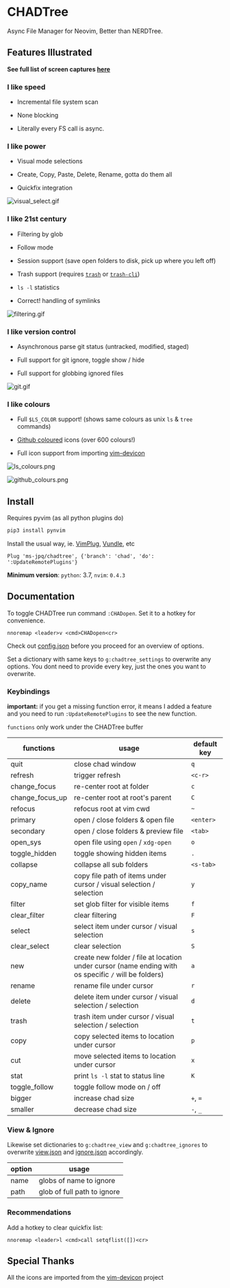 # CHADTree

Async File Manager for Neovim, Better than NERDTree.

## Features Illustrated

**See full list of screen captures [here](https://github.com/ms-jpq/chadtree/tree/chad/preview)**

### I like speed

- Incremental file system scan

- None blocking

- Literally every FS call is async.

### I like power

- Visual mode selections

- Create, Copy, Paste, Delete, Rename, gotta do them all

- Quickfix integration

![visual_select.gif](https://raw.githubusercontent.com/ms-jpq/chadtree/chad/preview/visual_select.gif)

### I like 21st century

- Filtering by glob

- Follow mode

- Session support (save open folders to disk, pick up where you left off)

- Trash support (requires [`trash`](https://formulae.brew.sh/formula/trash) or [`trash-cli`](https://github.com/andreafrancia/trash-cli))

- `ls -l` statistics

- Correct! handling of symlinks

![filtering.gif](https://raw.githubusercontent.com/ms-jpq/chadtree/chad/preview/filtering.gif)

### I like version control

- Asynchronous parse git status (untracked, modified, staged)

- Full support for git ignore, toggle show / hide

- Full support for globbing ignored files

![git.gif](https://raw.githubusercontent.com/ms-jpq/chadtree/chad/preview/git.gif)

### I like colours

- Full `$LS_COLOR` support! (shows same colours as unix `ls` & `tree` commands)

- [Github coloured](https://github.com/github/linguist) icons (over 600 colours!)

- Full icon support from importing [vim-devicon](https://github.com/ryanoasis/vim-devicons)

![ls_colours.png](https://raw.githubusercontent.com/ms-jpq/chadtree/chad/preview/ls_colours.png)

![github_colours.png](https://raw.githubusercontent.com/ms-jpq/chadtree/chad/preview/github_colours.png)

## Install

Requires pyvim (as all python plugins do)

```sh
pip3 install pynvim
```

Install the usual way, ie. [VimPlug](https://github.com/junegunn/vim-plug), [Vundle](https://github.com/VundleVim/Vundle.vim), etc

```VimL
Plug 'ms-jpq/chadtree', {'branch': 'chad', 'do': ':UpdateRemotePlugins'}
```

**Minimum version**: `python`: 3.7, `nvim`: `0.4.3`

## Documentation

To toggle CHADTree run command `:CHADopen`. Set it to a hotkey for convenience.

```vimL
nnoremap <leader>v <cmd>CHADopen<cr>
```

Check out [config.json](https://github.com/ms-jpq/chadtree/blob/chad/config/config.json) before you proceed for an overview of options.

Set a dictionary with same keys to `g:chadtree_settings` to overwrite any options. You dont need to provide every key, just the ones you want to overwrite.

### Keybindings

**important:** if you get a missing function error, it means I added a feature and you need to run `:UpdateRemotePlugins` to see the new function.

`functions` only work under the CHADTree buffer

| functions       | usage                                                                                                | default key |
| --------------- | ---------------------------------------------------------------------------------------------------- | ----------- |
| quit            | close chad window                                                                                    | `q`         |
| refresh         | trigger refresh                                                                                      | `<c-r>`     |
| change_focus    | re-center root at folder                                                                             | `c`         |
| change_focus_up | re-center root at root's parent                                                                      | `C`         |
| refocus         | refocus root at vim cwd                                                                              | `~`         |
| primary         | open / close folders & open file                                                                     | `<enter>`   |
| secondary       | open / close folders & preview file                                                                  | `<tab>`     |
| open_sys        | open file using `open` / `xdg-open`                                                                  | `o`         |
| toggle_hidden   | toggle showing hidden items                                                                          | `.`         |
| collapse        | collapse all sub folders                                                                             | `<s-tab>`   |
| copy_name       | copy file path of items under cursor / visual selection / selection                                  | `y`         |
| filter          | set glob filter for visible items                                                                    | `f`         |
| clear_filter    | clear filtering                                                                                      | `F`         |
| select          | select item under cursor / visual selection                                                          | `s`         |
| clear_select    | clear selection                                                                                      | `S`         |
| new             | create new folder / file at location under cursor (name ending with os specific `/` will be folders) | `a`         |
| rename          | rename file under cursor                                                                             | `r`         |
| delete          | delete item under cursor / visual selection / selection                                              | `d`         |
| trash           | trash item under cursor / visual selection / selection                                               | `t`         |
| copy            | copy selected items to location under cursor                                                         | `p`         |
| cut             | move selected items to location under cursor                                                         | `x`         |
| stat            | print `ls -l` stat to status line                                                                    | `K`         |
| toggle_follow   | toggle follow mode on / off                                                                          |             |
| bigger          | increase chad size                                                                                   | `+`, `=`    |
| smaller         | decrease chad size                                                                                   | `-`, `_`    |

### View & Ignore

Likewise set dictionaries to `g:chadtree_view` and `g:chadtree_ignores` to overwrite [view.json](https://github.com/ms-jpq/chadtree/blob/chad/config/view.json) and [ignore.json](https://github.com/ms-jpq/chadtree/blob/chad/config/ignore.json) accordingly.

| option | usage                       |
| ------ | --------------------------- |
| name   | globs of name to ignore     |
| path   | glob of full path to ignore |

### Recommendations

Add a hotkey to clear quickfix list:

```vimL
nnoremap <leader>l <cmd>call setqflist([])<cr>
```

## Special Thanks

All the icons are imported from the [vim-devicon](https://github.com/ryanoasis/vim-devicons) project
